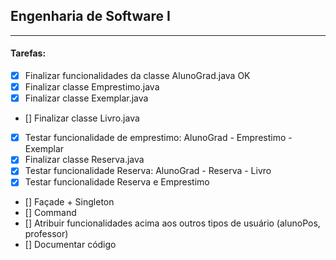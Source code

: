 ## Engenharia de Software I
---
#### Tarefas:
- [X] Finalizar funcionalidades da classe AlunoGrad.java OK
- [X] Finalizar classe Emprestimo.java
- [X] Finalizar classe Exemplar.java
- [] Finalizar classe Livro.java
- [X] Testar funcionalidade de emprestimo: AlunoGrad - Emprestimo - Exemplar
- [X] Finalizar classe Reserva.java
- [X] Testar funcionalidade Reserva: AlunoGrad - Reserva - Livro
- [X] Testar funcionalidade Reserva e Emprestimo
- [] Façade + Singleton
- [] Command
- [] Atribuir funcionalidades acima aos outros tipos de usuário (alunoPos, professor)
- [] Documentar código
